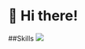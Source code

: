 # 👋 Hi there!

##Skills
<img src="https://img.shields.io/badge/Android-3DDC84?style=flat-square&logo=Android&logoColor=white"/>





